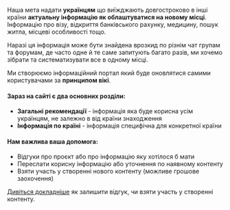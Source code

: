 Наша мета надати **українцям** що виїжджають довгостроково в інші країни **актуальну інформацію як облаштуватися на новому місці**. Інформацію про візу, відкриття банківського рахунку, медицину, пошук житла, місцеві особливості тощо.

Наразі ця інформація може бути знайдена врозкид по різнім чат групам та форумам, де часто одне й те саме запитують багато разів, ми хочемо зібрати та систематизувати все в одному місці.

Ми створюємо інформаційний портал який буде оновлятися самими користувачами за **принципом вікі**.

#### Зараз на сайті є два основних розділи:

* **Загальні рекомендації** - інформація яка буде корисна усім українцям, не залежно в від країни знаходження
* **Інформація по країні** - інформація специфічна для конкретної країни

#### Нам важлива ваша допомога:

* Відгуки про проєкт або про інформацію яку хотілося б мати
* Переслати корисну інформацію або уточнення по наявному контенту
* Взяти участь у створенні нового контенту (можливе грошове заохочення)

[Дивіться докладніше](/article/06cdd91842315362b002a0632) як залишити відгук, чи взяти участь у створенні контенту.

